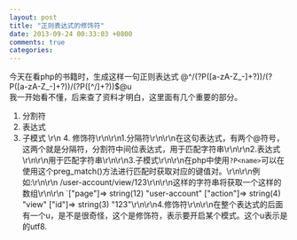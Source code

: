 ```yaml
---
layout: post
title: "正则表达式的修饰符"
date: 2013-09-24 00:33:03 +0800
comments: true
categories: 
---
```

今天在看php的书籍时，生成这样一句正则表达式
 @^/(?P<page>([a-zA-Z_-]+?))/(?P<action>([a-zA-Z_-]+?))/(?P<id>([^/]+?))$@u\
 我一开始看不懂，后来查了资料才明白，这里面有几个重要的部分。
 1. 分割符
 2. 表达式
 3. 子模式 \r\n  4. 修饰符\r\n\r\n1.分隔符\r\n\r\n在这句表达式，有两个@符号，这两个就是分隔符，分割符中间位表达式，用于匹配字符串\r\n\r\n2.表达式\r\n\r\n用于匹配字符串\r\n\r\n3.子模式\r\n\r\n在php中使用`?P<name>`可以在使用这个preg_match()方法进行匹配时获取对应的键值对。\r\n\r\n例如:\r\n\r\n    /user-account/view/123\r\n\r\n这样的字符串将获取一个这样的数组\r\n\r\n    `[\"page\"]=> string(12) \"user-account\" [\"action\"]=> string(4) \"view\" [\"id\"]=> string(3) \"123\"\r\n\r\n4.修饰符\r\n\r\n在整个表达式的后面有一个u，是不是很奇怪，这个是修饰符，表示要开启某个模式。这个u表示是的utf8.